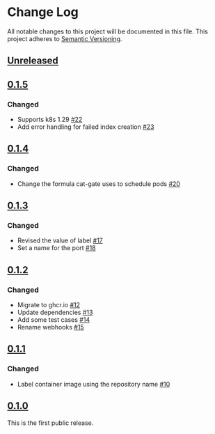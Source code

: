 # Change Log

All notable changes to this project will be documented in this file.
This project adheres to [Semantic Versioning](http://semver.org/).

## [Unreleased]

## [0.1.5]

### Changed

- Supports k8s 1.29 [#22](https://github.com/cybozu-go/cat-gate/pull/22)
- Add error handling for failed index creation [#23](https://github.com/cybozu-go/cat-gate/pull/23)

## [0.1.4]

### Changed

- Change the formula cat-gate uses to schedule pods [#20](https://github.com/cybozu-go/cat-gate/pull/20)

## [0.1.3]

### Changed

- Revised the value of label [#17](https://github.com/cybozu-go/cat-gate/pull/17)
- Set a name for the port [#18](https://github.com/cybozu-go/cat-gate/pull/18)

## [0.1.2]

### Changed

- Migrate to ghcr.io [#12](https://github.com/cybozu-go/cat-gate/pull/12)
- Update dependencies [#13](https://github.com/cybozu-go/cat-gate/pull/13)
- Add some test cases [#14](https://github.com/cybozu-go/cat-gate/pull/14)
- Rename webhooks [#15](https://github.com/cybozu-go/cat-gate/pull/15)

## [0.1.1]

### Changed
- Label container image using the repository name [#10](https://github.com/cybozu-go/cat-gate/pull/10)

## [0.1.0]

This is the first public release.

[Unreleased]: https://github.com/cybozu-go/cat-gate/compare/v0.1.5...HEAD
[0.1.5]: https://github.com/cybozu-go/cat-gate/compare/v0.1.4...v0.1.5
[0.1.4]: https://github.com/cybozu-go/cat-gate/compare/v0.1.3...v0.1.4
[0.1.3]: https://github.com/cybozu-go/cat-gate/compare/v0.1.2...v0.1.3
[0.1.2]: https://github.com/cybozu-go/cat-gate/compare/v0.1.1...v0.1.2
[0.1.1]: https://github.com/cybozu-go/cat-gate/compare/v0.1.0...v0.1.1
[0.1.0]: https://github.com/cybozu-go/cat-gate/compare/4b825dc642cb6eb9a060e54bf8d69288fbee4904...v0.1.0
